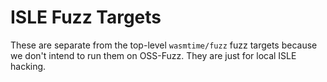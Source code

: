 # ISLE Fuzz Targets

These are separate from the top-level `wasmtime/fuzz` fuzz targets because we
don't intend to run them on OSS-Fuzz. They are just for local ISLE hacking.
